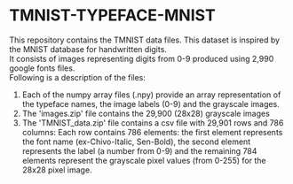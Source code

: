 # TMNIST-TYPEFACE-MNIST </br>
This repository contains the TMNIST data files. This dataset is inspired by the MNIST database for handwritten digits. </br> 
It consists of images representing digits from 0-9 produced using 2,990 google fonts files. </br>
Following is a description of the files:</br>
1. Each of the numpy array files (.npy) provide an array representation of the typeface names, the image labels (0-9) and the grayscale images.
2. The 'images.zip' file contains the 29,900 (28x28) grayscale images
3. The 'TMNIST_data.zip' file contains a csv file with 29,901 rows and 786 columns: Each row contains 786 elements: the first element represents 
the font name (ex-Chivo-Italic, Sen-Bold), the second element represents the label (a number from 0-9) and the remaining 784 elements represent 
the grayscale pixel values (from 0-255) for the 28x28 pixel image. </br>

